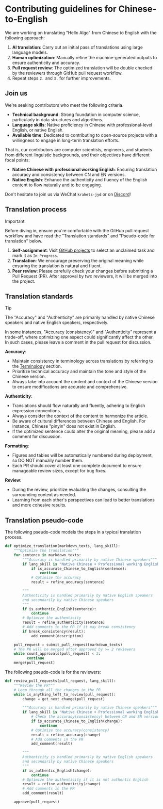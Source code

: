 # Contributing guidelines for Chinese-to-English

We are working on translating "Hello Algo" from Chinese to English with the following approach:

1. **AI translation**: Carry out an initial pass of translations using large language models.
2. **Human optimization**: Manually refine the machine-generated outputs to ensure authenticity and accuracy.
3. **Pull request review**: The optimized translation will be double checked by the reviewers through GitHub pull request workflow.
4. Repeat steps `2.` and `3.` for further improvements.

## Join us

We're seeking contributors who meet the following criteria.

- **Technical background**: Strong foundation in computer science, particularly in data structures and algorithms.
- **Language skills**: Native proficiency in Chinese with professional-level English, or native English.
- **Available time**: Dedicated to contributing to open-source projects with a willingness to engage in long-term translation efforts.

That is, our contributors are computer scientists, engineers, and students from different linguistic backgrounds, and their objectives have different focal points:

- **Native Chinese with professional working English**: Ensuring translation accuracy and consistency between CN and EN versions.
- **Native English**: Enhance the authenticity and fluency of the English content to flow naturally and to be engaging.

Don't hesitate to join us via WeChat `krahets-jyd` or on [Discord](https://discord.gg/9hrbyZFBX3)!

## Translation process

> [!important]
> Before diving in, ensure you're comfortable with the GitHub pull request workflow and have read the "Translation standards" and "Pseudo-code for translation" below.

1. **Self-assignment**: Visit [GitHub projects](https://github.com/users/krahets/projects/2/views/4) to select an unclaimed task and mark it as `In Progress`.
2. **Translation**: We encourage preserving the original meaning while ensuring the translation is natural and fluent.
3. **Peer review**: Please carefully check your changes before submitting a Pull Request (PR). After approval by two reviewers, it will be merged into the project.

## Translation standards

> [!tip]
> The "Accuracy" and "Authenticity" are primarily handled by native Chinese speakers and native English speakers, respectively.
>
> In some instances, "Accuracy (consistency)" and "Authenticity" represent a trade-off, where optimizing one aspect could significantly affect the other. In such cases, please leave a comment in the pull request for discussion.

**Accuracy**:

- Maintain consistency in terminology across translations by referring to the [Terminology](https://www.hello-algo.com/chapter_appendix/terminology/) section.
- Prioritize technical accuracy and maintain the tone and style of the Chinese version.
- Always take into account the content and context of the Chinese version to ensure modifications are accurate and comprehensive.

**Authenticity**:

- Translations should flow naturally and fluently, adhering to English expression conventions.
- Always consider the context of the content to harmonize the article.
- Be aware of cultural differences between Chinese and English. For instance, Chinese "pinyin" does not exist in English.
- If the optimized sentence could alter the original meaning, please add a comment for discussion.

**Formatting**:

- Figures and tables will be automatically numbered during deployment, so DO NOT manually number them.
- Each PR should cover at least one complete document to ensure manageable review sizes, except for bug fixes.

**Review**:

- During the review, prioritize evaluating the changes, consulting the surrounding context as needed.
- Learning from each other's perspectives can lead to better translations and more cohesive results.

## Translation pseudo-code

The following pseudo-code models the steps in a typical translation process.

```python
def optimize_translation(markdown_texts, lang_skill):
    """Optimize the translation"""
    for sentence in markdown_texts:
        """Accuracy is handled primarily by native Chinese speakers"""
        if lang_skill is "Native Chinese + Professional working English":
            if is_accurate_Chinese_to_English(sentence):
                continue
            # Optimize the accuracy
            result = refine_accuracy(sentence)

        """
        Authenticity is handled primarily by native English speakers
        and secondarily by native Chinese speakers
        """
        if is_authentic_English(sentence):
            continue
        # Optimize the authenticity
        result = refine_authenticity(sentence)
        # Add comments in the PR if it may break consistency
        if break_consistency(result):
            add_comment(description)

    pull_request = submit_pull_request(markdown_texts)
    # The PR will be merged after approved by >= 2 reviewers
    while count_approvals(pull_request) < 2:
          continue
    merge(pull_request)
```

The following pseudo-code is for the reviewers:

```python
def review_pull_requests(pull_request, lang_skill):
    """Review the PR"""
    # Loop through all the changes in the PR
    while is_anything_left_to_review(pull_request):
        change = get_next_change(pull_request)

        """Accuracy is handled primarily by native Chinese speakers"""
        if lang_skill is "Native Chinese + Professional working English":
            # Check the accuracy(consistency) between CN and EN versions
            if is_accurate_Chinese_to_English(change):
                continue
            # Optimize the accuracy(consistency)
            result = refine_accuracy(change)
            # Add comments in the PR
            add_comment(result)

        """
        Authenticity is handled primarily by native English speakers
        and secondarily by native Chinese speakers
        """
        if is_authentic_English(change):
            continue
        # Optimize the authenticity if it is not authentic English
        result = refine_authenticity(change)
        # Add comments in the PR
        add_comment(result)

    approve(pull_request)
```
